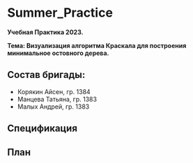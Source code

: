 # Summer_Practice
**Учебная Практика 2023.**

**Тема: Визуализация алгоритма Краскала для построения минимальное остовного дерева.**

## Состав бригады:
- Корякин Айсен, гр. 1384
- Манцева Татьяна, гр. 1383
- Малых Андрей, гр. 1383



## Спецификация



## План
